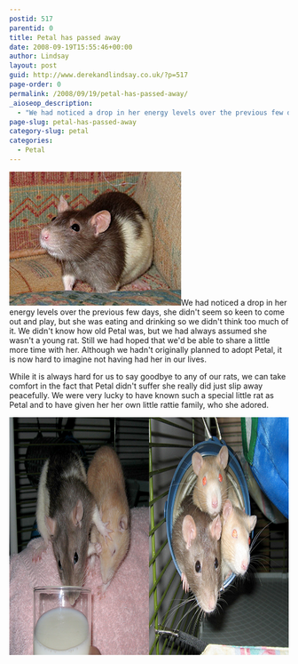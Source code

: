 ```yaml
---
postid: 517
parentid: 0
title: Petal has passed away
date: 2008-09-19T15:55:46+00:00
author: Lindsay
layout: post
guid: http://www.derekandlindsay.co.uk/?p=517
page-order: 0
permalink: /2008/09/19/petal-has-passed-away/
_aioseop_description:
  - "We had noticed a drop in her energy levels over the previous few days, she didn't seem so keen to come out and play, but she was eating and drinking so we didn't think too much of it."
page-slug: petal-has-passed-away
category-slug: petal
categories:
  - Petal
---
```

<img class="alignright size-full wp-image-7672" title="Our little rat, Petal, exploring the sofa" src="/wp-content/uploads/2008/09/post_2013.jpg" alt="Our little rat, Petal, exploring the sofa" width="310" height="241" />We had noticed a drop in her energy levels over the previous few days, she didn't seem so keen to come out and play, but she was eating and drinking so we didn't think too much of it. We didn't know how old Petal was, but we had always assumed she wasn't a young rat. Still we had hoped that we'd be able to share a little more time with her. Although we hadn't originally planned to adopt Petal, it is now hard to imagine not having had her in our lives.

While it is always hard for us to say goodbye to any of our rats, we can take comfort in the fact that Petal didn't suffer she really did just slip away peacefully. We were very lucky to have known such a special little rat as Petal and to have given her her own little rattie family, who she adored.

<img class="aligncenter size-full wp-image-7673" title="Our little rat Petal enjoying her rattie family" src="/wp-content/uploads/2008/09/post_petal.png" alt="Our little rat Petal enjoying her rattie family" width="940" height="428" />